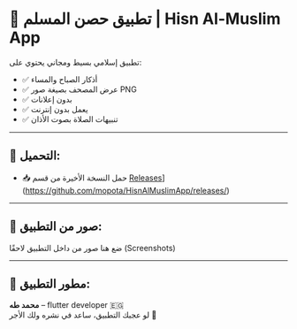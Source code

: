 # 📱 تطبيق حصن المسلم | Hisn Al-Muslim App

تطبيق إسلامي بسيط ومجاني يحتوي على:
- ✅ أذكار الصباح والمساء
- ✅ عرض المصحف بصيغة صور PNG
- ✅ بدون إعلانات
- ✅ يعمل بدون إنترنت
- ✅ تنبيهات الصلاة بصوت الأذان

---

## 🔗 التحميل:
- 📥 حمل النسخة الأخيرة من قسم [Releases]([https://github.com/YourUsername/HisnAlMuslimApp/releases)](https://github.com/mopota/HisnAlMuslimApp/releases/)

---

## 📸 صور من التطبيق:
ضع هنا صور من داخل التطبيق لاحقًا (Screenshots)

---

## 🙌 مطور التطبيق:
**محمد طه** – flutter developer 🇪🇬  
لو عجبك التطبيق، ساعد في نشره ولك الأجر 🙏
